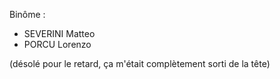 Binôme : 
- SEVERINI Matteo
- PORCU Lorenzo

(désolé pour le retard, ça m'était complètement sorti de la tête)
